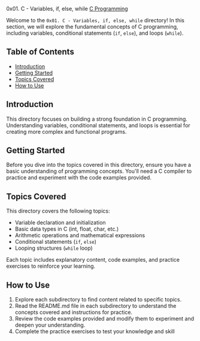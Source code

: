 0x01. C - Variables, if, else, while
[C Programming](c_programming.png)

Welcome to the `0x01. C - Variables, if, else, while` directory! In this section, we will explore the fundamental concepts of C programming, including variables, conditional statements (`if`, `else`), and loops (`while`).

## Table of Contents

- [Introduction](#introduction)
- [Getting Started](#getting-started)
- [Topics Covered](#topics-covered)
- [How to Use](#how-to-use)

## Introduction

This directory focuses on building a strong foundation in C programming. Understanding variables, conditional statements, and loops is essential for creating more complex and functional programs.

## Getting Started

Before you dive into the topics covered in this directory, ensure you have a basic understanding of programming concepts. You'll need a C compiler to practice and experiment with the code examples provided.

## Topics Covered

This directory covers the following topics:

- Variable declaration and initialization
- Basic data types in C (int, float, char, etc.)
- Arithmetic operations and mathematical expressions
- Conditional statements (`if`, `else`)
- Looping structures (`while` loop)

Each topic includes explanatory content, code examples, and practice exercises to reinforce your learning.

## How to Use

1. Explore each subdirectory to find content related to specific topics.
2. Read the README.md file in each subdirectory to understand the concepts covered and instructions for practice.
3. Review the code examples provided and modify them to experiment and deepen your understanding.
4. Complete the practice exercises to test your knowledge and skill
